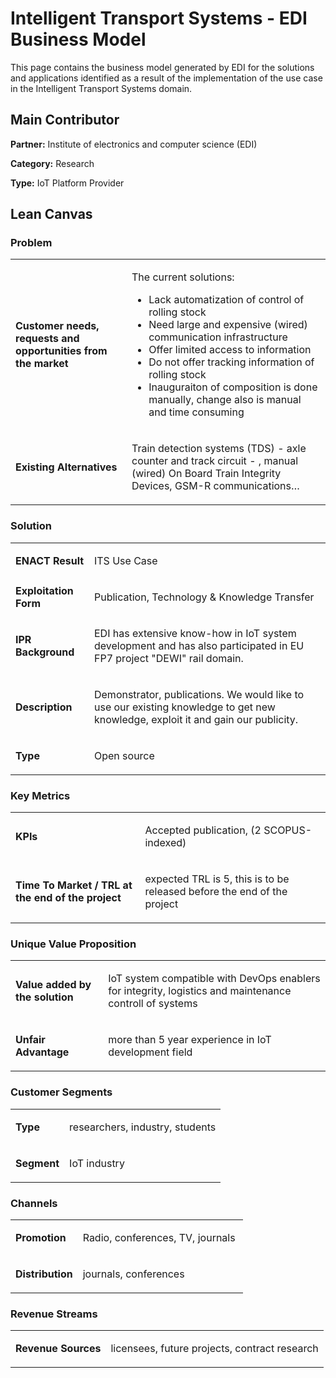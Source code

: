 # Intelligent Transport Systems - EDI Business Model

This page contains the business model generated by EDI for the solutions and applications identified as a result of the implementation of the use case in the Intelligent Transport Systems domain.

## Main Contributor

**Partner:** Institute of electronics and computer science (EDI)

**Category:** Research

**Type:** IoT Platform Provider

## Lean Canvas

### Problem

<table>
  <tr>
    <td rowspan="1">
      <b>Customer needs, requests and opportunities from the market</b>
    </td>
    <td rowspan="1">
      <p>The current solutions:
 <ul>
   <li>Lack automatization of control of rolling stock</li>
   <li> Need large and expensive (wired) communication infrastructure</li>
   <li> Offer limited access to information</li>
   <li> Do not offer tracking information of rolling stock</li>
   <li>Inauguraiton of composition is done manually, change also is manual and time consuming</li></ul> </p>
    </td>
  </tr>
  <tr>
    <td rowspan="1">
      <b>Existing Alternatives</b> </td>
    <td rowspan="1">
      <p>Train detection systems (TDS) - axle counter and track circuit - , manual (wired) On Board Train Integrity Devices, GSM-R communications… </p>
    </td>
      </tr>
</table>

### Solution

<table>
  <tr>
    <td rowspan="1">
      <b>ENACT Result</b>
    </td>
    <td rowspan="1">
      <p>ITS Use Case</p>
    </td>
  </tr>
  <tr>
    <td rowspan="1">
      <b>Exploitation Form</b> </td>
    <td rowspan="1">
      <p>Publication, Technology & Knowledge Transfer </p>
    </td>
      </tr>
    <tr>
    <td rowspan="1">
      <b>IPR Background </b> </td>
    <td rowspan="1">
      <p>EDI has extensive know-how in IoT system development and has also participated in EU FP7 project "DEWI" rail domain. </p>
    </td>
      </tr>
   <tr>
    <td rowspan="1">
      <b>Description </b> </td>
    <td rowspan="1">
      <p>Demonstrator, publications. We would like to use our existing knowledge to get new knowledge, exploit it  and gain our publicity.  </p>
    </td>
      </tr>
     <tr>
    <td rowspan="1">
      <b>Type</b> </td>
    <td rowspan="1">
      <p>Open source </p>
    </td>
      </tr>
</table>

### Key Metrics

<table>
  <tr>
    <td rowspan="1">
      <b>KPIs</b>
    </td>
    <td rowspan="1">
      <p>Accepted publication, (2 SCOPUS-indexed)
</p>
    </td>
  </tr>
  <tr>
    <td rowspan="1">
      <b>Time To Market / TRL at the end of the project</b> </td>
    <td rowspan="1">
      <p>expected TRL is 5, this is to be released before the end of the project </p>
    </td>
      </tr>
</table>

### Unique Value Proposition

<table>
  <tr>
    <td rowspan="1">
      <b>Value added by the solution</b>
    </td>
    <td rowspan="1">
      <p>IoT system compatible with DevOps enablers for integrity, logistics and maintenance controll of systems </p>
    </td>
  </tr>
  <tr>
    <td rowspan="1">
      <b>Unfair Advantage</b>
    </td>
    <td rowspan="1">
      <p>more than 5 year experience in IoT development field </p>
    </td>
  </tr>
</table>

### Customer Segments

<table>
  <tr>
    <td rowspan="1">
      <b>Type</b>
    </td>
    <td rowspan="1">
      <p> researchers, industry, students</p>
    </td>
  </tr>

  <tr>
    <td rowspan="1">
      <b>Segment</b>
    </td>
    <td rowspan="1">
      <p>IoT  industry</p>
    </td>
  </tr>
</table>

### Channels
<table>
  <tr>
    <td rowspan="1">
      <b>Promotion</b>
    </td>
    <td rowspan="1">
      <p>Radio, conferences, TV, journals </p>
    </td>
  </tr>
   <tr>
    <td rowspan="1">
      <b>Distribution</b>
    </td>
    <td rowspan="1">
      <p>journals, conferences</p>
    </td>
  </tr>
</table>

### Revenue Streams
<table>
   <tr>
    <td rowspan="1">
      <b> Revenue Sources</b>
    </td>
    <td rowspan="1">
      <p>licensees, future projects, contract research</p>
    </td>
  </tr>
</table>
